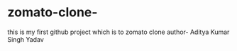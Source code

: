 # zomato-clone-
this is my first github project which is to zomato clone
author- Aditya Kumar Singh Yadav
